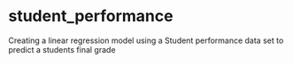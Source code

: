 # student_performance
Creating a linear regression model using a Student performance data set to predict a students final grade
